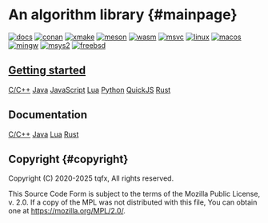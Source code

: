 # An algorithm library {#mainpage}

[![docs](https://github.com/tqfx/liba/actions/workflows/docs.yml/badge.svg)](https://github.com/tqfx/liba/actions/workflows/docs.yml)
[![conan](https://github.com/tqfx/liba/actions/workflows/conan.yml/badge.svg)](https://github.com/tqfx/liba/actions/workflows/conan.yml)
[![xmake](https://github.com/tqfx/liba/actions/workflows/xmake.yml/badge.svg)](https://github.com/tqfx/liba/actions/workflows/xmake.yml)
[![meson](https://github.com/tqfx/liba/actions/workflows/meson.yml/badge.svg)](https://github.com/tqfx/liba/actions/workflows/meson.yml)
[![wasm](https://github.com/tqfx/liba/actions/workflows/wasm.yml/badge.svg)](https://github.com/tqfx/liba/actions/workflows/wasm.yml)
[![msvc](https://github.com/tqfx/liba/actions/workflows/msvc.yml/badge.svg)](https://github.com/tqfx/liba/actions/workflows/msvc.yml)
[![linux](https://github.com/tqfx/liba/actions/workflows/linux.yml/badge.svg)](https://github.com/tqfx/liba/actions/workflows/linux.yml)
[![macos](https://github.com/tqfx/liba/actions/workflows/macos.yml/badge.svg)](https://github.com/tqfx/liba/actions/workflows/macos.yml)
[![mingw](https://github.com/tqfx/liba/actions/workflows/mingw.yml/badge.svg)](https://github.com/tqfx/liba/actions/workflows/mingw.yml)
[![msys2](https://github.com/tqfx/liba/actions/workflows/msys2.yml/badge.svg)](https://github.com/tqfx/liba/actions/workflows/msys2.yml)
[![freebsd](https://github.com/tqfx/liba/actions/workflows/freebsd.yml/badge.svg)](https://github.com/tqfx/liba/actions/workflows/freebsd.yml)

## [Getting started](https://github.com/tqfx/liba/wiki/Getting-started)

[C/C++](https://github.com/tqfx/liba/wiki/Getting-started#C)
[Java](https://github.com/tqfx/liba/wiki/Getting-started#Java)
[JavaScript](https://github.com/tqfx/liba/wiki/Getting-started#JavaScript)
[Lua](https://github.com/tqfx/liba/wiki/Getting-started#Lua)
[Python](https://github.com/tqfx/liba/wiki/Getting-started#Python)
[QuickJS](https://github.com/tqfx/liba/wiki/Getting-started#QuickJS)
[Rust](https://github.com/tqfx/liba/wiki/Getting-started#Rust)

## Documentation

[C/C++](https://tqfx.org/liba/)
[Java](https://tqfx.org/liba/java/)
[Lua](https://tqfx.org/liba/lua/)
[Rust](https://tqfx.org/liba/rust/liba/)

## Copyright {#copyright}

Copyright (C) 2020-2025 tqfx, All rights reserved.

This Source Code Form is subject to the terms of the Mozilla Public
License, v. 2.0. If a copy of the MPL was not distributed with this
file, You can obtain one at <https://mozilla.org/MPL/2.0/>.
